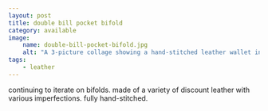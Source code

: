 ```yaml
---
layout: post
title: double bill pocket bifold
category: available
image: 
    name: double-bill-pocket-bifold.jpg
    alt: "A 3-picture collage showing a hand-stitched leather wallet in plum and light natural leather, with a double bill pocket."
tags:
    - leather
---
```


continuing to iterate on bifolds. made of a variety of discount leather with various imperfections. fully hand-stitched.
